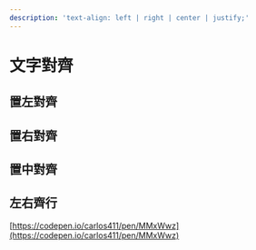 ```yaml
---
description: 'text-align: left | right | center | justify;'
---
```


# 文字對齊

## 置左對齊

## 置右對齊

## 置中對齊

## 左右齊行



[https://codepen.io/carlos411/pen/MMxWwz](https://codepen.io/carlos411/pen/MMxWwz)

